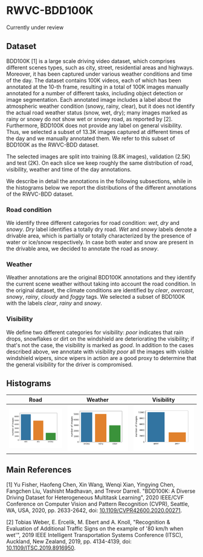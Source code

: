 # RWVC-BDD100K
Currently under review

## Dataset
BDD100K \[1\] is a large scale driving video dataset, which comprises different scenes types, such as city, street, residential areas and highways. Moreover, it has been captured under various weather conditions and time of the day.
The dataset contains 100K videos, each of which has been annotated at the 10-th frame, resulting in a total of 100K images manually annotated for a number of different tasks, including object detection or image segmentation.
Each annotated image includes a label about the atmospheric weather condition (snowy, rainy, clear), but it does not identify the actual road  weather status (snow, wet, dry); many images marked as rainy or snowy do not show wet or snowy road, as reported by \[2\]. Furthermore, BDD100K does not provide any label on general visibility. Thus, we selected a subset of 13.3K images captured at different times of the day and we manually annotated them. We refer to this subset of BDD100K as the RWVC-BDD dataset.

The selected images are split into training (8.8K images), validation (2.5K) and test (2K). On each slice we keep roughly the same distribution of road, visibility, weather and time of the day annotations.

We describe in detail the annotations in the following subsections, while in the histograms below we report the distributions of the different annotations of the RWVC-BDD dataset.

### Road condition
We identify three different categories for road condition: *wet*, *dry* and *snowy*. *Dry* label identifies a totally dry road. *Wet* and *snowy* labels denote a drivable area, which is partially or totally characterized by the presence of water or ice/snow respectively. In case both water and snow are present in the drivable area, we decided to annotate the road as *snowy*.

### Weather
Weather annotations are the original BDD100K annotations and they identify the current scene weather without taking into account the road condition. In the original dataset, the climate conditions are identified by *clear*, *overcast*, *snowy*, *rainy*, *cloudy* and *foggy* tags. We selected a subset of BDD100K with the labels *clear*, *rainy* and *snowy*.

### Visibility
We define two different categories for visibility: *poor* indicates that rain drops, snowflakes or dirt on the windshield are deteriorating the visibility; if that's not the case, the visibility is marked as *good*. In addition to the cases described above, we annotate with visibility *poor* all the images with visible windshield wipers, since wipers in action are a good proxy to determine that the general visibility for the driver is compromised.

## Histograms
Road | Weather | Visibility
---- | ------- | ----------
![road](/images/road.png) | ![weather](/images/weather.png) | ![visibility](/images/visibility.png)

## Main References
\[1\] Yu Fisher, Haofeng Chen, Xin Wang, Wenqi Xian, Yingying Chen, Fangchen Liu, Vashisht Madhavan, and Trevor Darrell. "BDD100K: A Diverse Driving Dataset for Heterogeneous Multitask Learning", 2020 IEEE/CVF Conference on Computer Vision and Pattern Recognition (CVPR), Seattle, WA, USA, 2020, pp. 2633-2642, doi: [10.1109/CVPR42600.2020.00271](https://doi.org/10.1109/CVPR42600.2020.00271).

\[2\] Tobias Weber, E. Ercelik, M. Ebert and A. Knoll, "Recognition & Evaluation of Additional Traffic Signs on the example of '80 km/h when wet'", 2019 IEEE Intelligent Transportation Systems Conference (ITSC), Auckland, New Zealand, 2019, pp. 4134-4139, doi: [10.1109/ITSC.2019.8916950](https://doi.org/10.1109/ITSC.2019.8916950). 
